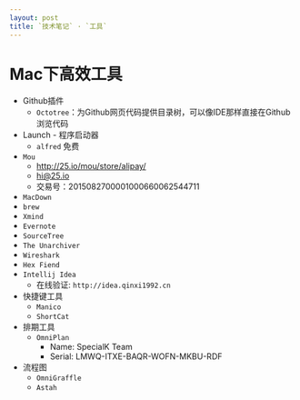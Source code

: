 ```yaml
---
layout: post
title: `技术笔记` · `工具`
---
```



# Mac下高效工具

- Github插件
	- `Octotree`：为Github网页代码提供目录树，可以像IDE那样直接在Github浏览代码
- Launch - 程序启动器
	- `alfred` 免费
- `Mou`
	- http://25.io/mou/store/alipay/
	- hi@25.io
	- 交易号：2015082700001000660062544711
- `MacDown`
- `brew`
- `Xmind`
- `Evernote`
- `SourceTree`
- `The Unarchiver`
- `Wireshark`
- `Hex Fiend`
- `Intellij Idea`
	- 在线验证: `http://idea.qinxi1992.cn`
- 快捷键工具
	- `Manico`
	- `ShortCat`
- 排期工具
	- `OmniPlan`
   		- Name: SpecialK Team
		- Serial: LMWQ-ITXE-BAQR-WOFN-MKBU-RDF
- 流程图
	- `OmniGraffle`
	- `Astah`
